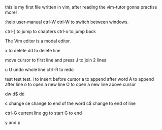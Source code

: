 this is my first file written in vim, after reading the vim-tutor
gonna practise more!

:help user-manual
ctrl-W ctrl-W to switch between windows.

ctrl-] to jump to chapters
ctrl-o to jump back

The Vim editor is a modal editor. 

x to delete
dd to delete line

move cursor to first line and press J
to join 2 lines

u
U undo whole line
ctrl-R to redo

test test test.
i to insert before cursor
a to append after word
A to append after line
o to open a new line 
O to open a new line above cursor

dw 
d$
dd

c change
ce change to end of the word
c$ change to end of line

ctrl-G current line
gg to start
G to end

y and p


